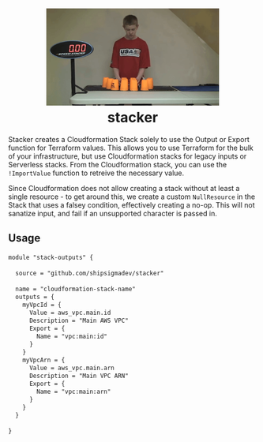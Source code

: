 <h1 align="center">
  <img src="stacker.gif" width=350 alt=""><br>
  stacker<br>
</h1>

Stacker creates a Cloudformation Stack solely to use the Output or Export function for Terraform values. This allows you to use Terraform for the bulk of your infrastructure, but use Cloudformation stacks for legacy inputs or Serverless stacks. From the Cloudformation stack, you can use the `!ImportValue` function to retreive the necessary value.

Since Cloudformation does not allow creating a stack without at least a single resource - to get around this, we create a custom `NullResource` in the Stack that uses a falsey condition, effectively creating a no-op. This will not sanatize input, and fail if an unsupported character is passed in.

## Usage

```
module "stack-outputs" {

  source = "github.com/shipsigmadev/stacker"

  name = "cloudformation-stack-name"
  outputs = {
    myVpcId = { 
      Value = aws_vpc.main.id
      Description = "Main AWS VPC"
      Export = {
        Name = "vpc:main:id"
      }
    }
    myVpcArn = {
      Value = aws_vpc.main.arn
      Description = "Main VPC ARN"
      Export = {
        Name = "vpc:main:arn"
      }
    }
  }

}
```
